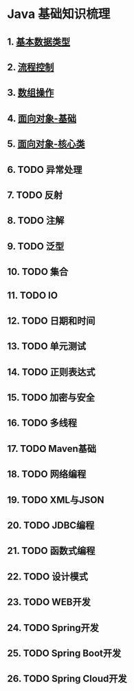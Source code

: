 # Java 基础知识梳理
## 1. [基本数据类型](https://github.com/LiuTingHu/Notes/blob/master/java/docs/%E5%9F%BA%E6%9C%AC%E6%95%B0%E6%8D%AE%E7%B1%BB%E5%9E%8B.md)
## 2. [流程控制](https://github.com/LiuTingHu/Notes/blob/master/java/docs/%E6%B5%81%E7%A8%8B%E6%8E%A7%E5%88%B6.md)
## 3. [数组操作](https://github.com/LiuTingHu/Notes/blob/master/java/docs/%E6%95%B0%E7%BB%84%E6%93%8D%E4%BD%9C.md)
## 4. [面向对象-基础](https://github.com/LiuTingHu/Notes/blob/master/java/docs/OOP.md)
## 5. [面向对象-核心类](https://github.com/LiuTingHu/Notes/blob/master/java/docs/OOP.md#2-todo-%E9%9D%A2%E5%90%91%E5%AF%B9%E8%B1%A1-%E6%A0%B8%E5%BF%83%E7%B1%BB)
## 6. TODO 异常处理
## 7. TODO 反射
## 8. TODO 注解
## 9. TODO 泛型
## 10. TODO 集合
## 11. TODO IO
## 12. TODO 日期和时间
## 13. TODO 单元测试
## 14. TODO 正则表达式
## 15. TODO 加密与安全
## 16. TODO 多线程
## 17. TODO Maven基础
## 18. TODO 网络编程
## 19. TODO XML与JSON
## 20. TODO JDBC编程
## 21. TODO 函数式编程
## 22. TODO 设计模式
## 23. TODO WEB开发
## 24. TODO Spring开发
## 25. TODO Spring Boot开发
## 26. TODO Spring Cloud开发